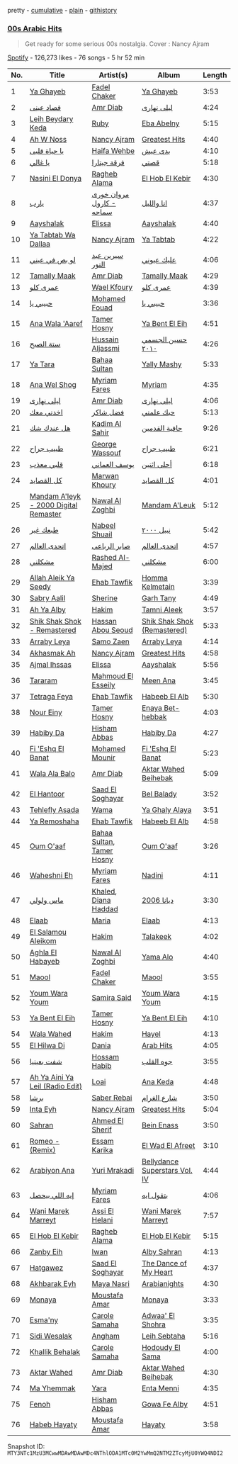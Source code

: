 pretty - [cumulative](/playlists/cumulative/37i9dQZF1DWTTCCEjVC99N.md) - [plain](/playlists/plain/37i9dQZF1DWTTCCEjVC99N) - [githistory](https://github.githistory.xyz/mackorone/spotify-playlist-archive/blob/main/playlists/plain/37i9dQZF1DWTTCCEjVC99N)

### [00s Arabic Hits](https://open.spotify.com/playlist/37i9dQZF1DWTTCCEjVC99N)

> Get ready for some serious 00s nostalgia\. Cover : Nancy Ajram

[Spotify](https://open.spotify.com/user/spotify) - 126,273 likes - 76 songs - 5 hr 52 min

| No. | Title | Artist(s) | Album | Length |
|---|---|---|---|---|
| 1 | [Ya Ghayeb](https://open.spotify.com/track/2j4O1Oz0AVTWNLHjhTzBbJ) | [Fadel Chaker](https://open.spotify.com/artist/1LljnS3oumQ36wdBhkPKrs) | [Ya Ghayeb](https://open.spotify.com/album/1haRKmfoKMLJCJNJlwbzL7) | 3:53 |
| 2 | [قصاد عينى](https://open.spotify.com/track/3bISYorQwMHFlDaAhNyWd8) | [Amr Diab](https://open.spotify.com/artist/5abSRg0xN1NV3gLbuvX24M) | [ليلى نهارى](https://open.spotify.com/album/3LWomHcV23wxuDTR8PnkrJ) | 4:24 |
| 3 | [Leih Beydary Keda](https://open.spotify.com/track/4iKQHYDFlFsX28FeViuwSK) | [Ruby](https://open.spotify.com/artist/2lMy93l58wzjh8DepKL814) | [Eba Abelny](https://open.spotify.com/album/18hMYQuTWVT03fhBbtT8kp) | 5:15 |
| 4 | [Ah W Noss](https://open.spotify.com/track/5Z4F0zOGKoYLv8EtBhLzmZ) | [Nancy Ajram](https://open.spotify.com/artist/0LnHdW6HMPoOlNdhG3DHjE) | [Greatest Hits](https://open.spotify.com/album/1iDlgC8iuMM76wnekLCasu) | 4:40 |
| 5 | [يا حياة قلبى](https://open.spotify.com/track/52ylRHT88HVcIsVJ6AmetJ) | [Haifa Wehbe](https://open.spotify.com/artist/05ai8foZsZwk0cni0IOuNj) | [بدى عيش](https://open.spotify.com/album/2pmkzxgK0pNs8uFRJnhFGg) | 4:10 |
| 6 | [يا غالي](https://open.spotify.com/track/5Pkag3Ny83R1QX7WFo8eyz) | [فرقة جيتارا](https://open.spotify.com/artist/0WtMDWKKkF9ZsTRsa9ffWU) | [قصتي](https://open.spotify.com/album/3WHI3KogOWEu2OG3WEqDli) | 5:18 |
| 7 | [Nasini El Donya](https://open.spotify.com/track/1qQqHzG5JAYD2bV1DGf5v7) | [Ragheb Alama](https://open.spotify.com/artist/6uOgBVYHvqTGAQ5iVHDVT7) | [El Hob El Kebir](https://open.spotify.com/album/1dj55G9LZC4mbe8KaFFmHa) | 4:30 |
| 8 | [يارب](https://open.spotify.com/track/1eZvf2kpynyMd6kIuja9mD) | [مروان خورى \- كارول سماحه](https://open.spotify.com/artist/5vXwZBIEHhceDpk0VIs50Q) | [انا والليل](https://open.spotify.com/album/5CkPFJECR9SZ21ZeYdxJeL) | 4:37 |
| 9 | [Aayshalak](https://open.spotify.com/track/6wE5bUgyErJTzGBqqbjdGo) | [Elissa](https://open.spotify.com/artist/68rvMwPL0yMbYR5cv0pzCR) | [Aayshalak](https://open.spotify.com/album/4iitDZmbi4tg9iCyUVkXY4) | 4:40 |
| 10 | [Ya Tabtab Wa Dallaa](https://open.spotify.com/track/5l4Lla3ntoJIkCud07XlYn) | [Nancy Ajram](https://open.spotify.com/artist/0LnHdW6HMPoOlNdhG3DHjE) | [Ya Tabtab](https://open.spotify.com/album/1EUOmPNn2Fw6dwsjxKLFmC) | 4:22 |
| 11 | [لو بص في عيني](https://open.spotify.com/track/5aJK0AXVQSjkJKUD1UcYyU) | [سيرين عبد النور](https://open.spotify.com/artist/208HsmC7Y3dzue2M4eCaOr) | [عليك عيوني](https://open.spotify.com/album/3O81XSocvzWl3EYsFE67TH) | 4:06 |
| 12 | [Tamally Maak](https://open.spotify.com/track/6TYFcqqQVQPb3YsgfRhvqs) | [Amr Diab](https://open.spotify.com/artist/5abSRg0xN1NV3gLbuvX24M) | [Tamally Maak](https://open.spotify.com/album/1qmAaW25CPUyam9Wrp9ZEu) | 4:29 |
| 13 | [عمرى كلو](https://open.spotify.com/track/7xH8bHSZ4qWB7QiAauh16n) | [Wael Kfoury](https://open.spotify.com/artist/09A6IffSw0t8L8sfuOCVws) | [عمرى كلو](https://open.spotify.com/album/5nF7lmHdRQzBfTLwAD1oWV) | 4:39 |
| 14 | [حبيبي يا](https://open.spotify.com/track/3JtQZRGn1GWraaMI8hJWVk) | [Mohamed Fouad](https://open.spotify.com/artist/4FzNAmPr13nex81xINu16D) | [حبيبي يا](https://open.spotify.com/album/0kD0fdr5woasIliscmO9eM) | 3:36 |
| 15 | [Ana Wala 'Aaref](https://open.spotify.com/track/4cH7FzKmEoqI5HgV97ou7L) | [Tamer Hosny](https://open.spotify.com/artist/4cGfgRmpFc9zgZMfuSXhqy) | [Ya Bent El Eih](https://open.spotify.com/album/5ptbpLwbos10hG8LIZNrge) | 4:51 |
| 16 | [ستة الصبح](https://open.spotify.com/track/4XwmkLMuFc96k7BJmXLUZF) | [Hussain Aljassmi](https://open.spotify.com/artist/1TcEy92Hugt8o9STqUDz2D) | [حسين الجسمي ٢٠١٠](https://open.spotify.com/album/4cLgnSoT9jUsfT3YWwuMCs) | 4:26 |
| 17 | [Ya Tara](https://open.spotify.com/track/1qzVBmXs4OeL8nwl7bZIMf) | [Bahaa Sultan](https://open.spotify.com/artist/2KJgliIl1dMyeOMyCcnYv7) | [Yally Mashy](https://open.spotify.com/album/3axL9aPebifeaGhmtmPbKM) | 5:33 |
| 18 | [Ana Wel Shog](https://open.spotify.com/track/0kskiFzt4hU3iq6wVcsL2X) | [Myriam Fares](https://open.spotify.com/artist/1YnW3KicGQq3zD9LcdGJSh) | [Myriam](https://open.spotify.com/album/2z9WhkrtupFOPrYiUOPNtL) | 4:35 |
| 19 | [ليلى نهارى](https://open.spotify.com/track/1F4llVlAB6yfumGxPXBOxc) | [Amr Diab](https://open.spotify.com/artist/5abSRg0xN1NV3gLbuvX24M) | [ليلى نهارى](https://open.spotify.com/album/3LWomHcV23wxuDTR8PnkrJ) | 4:06 |
| 20 | [اخدني معك](https://open.spotify.com/track/2OG1u9eX4Zjsi7fGQB9T8t) | [فضل شاكر](https://open.spotify.com/artist/4BToNiwcCGe2xoQSuYQBXI) | [حبك علمني](https://open.spotify.com/album/41wGZLOe4uhn6VS40VjG9A) | 5:13 |
| 21 | [هل عندك شك](https://open.spotify.com/track/32yeXsKQbP5tIGWYoEVNnM) | [Kadim Al Sahir](https://open.spotify.com/artist/5FXMkwsloHI5c05GIkWpuK) | [حافية القدمين](https://open.spotify.com/album/07sqZJy5rXeLNLz9JcSYW5) | 9:26 |
| 22 | [طبيب جراح](https://open.spotify.com/track/73Qln2DC1UheLEv1b08Fd7) | [George Wassouf](https://open.spotify.com/artist/7Ddov9nbJDbpgzvBVb7cU1) | [طبيب جراح](https://open.spotify.com/album/36uGSGjHobfqKqsFpTHvlA) | 6:21 |
| 23 | [قلبي معذب](https://open.spotify.com/track/7d9vTDybKlnO9mI0sXvi9n) | [يوسف العماني](https://open.spotify.com/artist/5hMy9WpurfuusrrNfGXTjB) | [أحلى اثنين](https://open.spotify.com/album/2xaQDViCrqeoXhz6X3OPvM) | 6:18 |
| 24 | [كل القصايد](https://open.spotify.com/track/2SbOhkuficQ2KVvVofnsWP) | [Marwan Khoury](https://open.spotify.com/artist/6e6VucoDJD6bmJPlnO7AkN) | [كل القصايد](https://open.spotify.com/album/2ENnt1IKcJNla5goMsY1Zn) | 4:01 |
| 25 | [Mandam A'leyk \- 2000 Digital Remaster](https://open.spotify.com/track/0zhjCI84FEpzxhVt7DcZ6H) | [Nawal Al Zoghbi](https://open.spotify.com/artist/1KqJqf6cDp26AtuXFqrJaK) | [Mandam A'Leuk](https://open.spotify.com/album/0xtqgojulqbkDENkt7vYjB) | 5:12 |
| 26 | [طبعك غير](https://open.spotify.com/track/50IxI0PAJfii3ggbTVTyU7) | [Nabeel Shuail](https://open.spotify.com/artist/4nZsv9MFbvSrHrNupU4Ttu) | [نبيل ٢٠٠٠](https://open.spotify.com/album/5MBlfc6WofFmD0wgOeAx5Q) | 5:42 |
| 27 | [اتحدى العالم](https://open.spotify.com/track/13Lc1DODxLE01Gs4Cpkp1n) | [صابر الرباعى](https://open.spotify.com/artist/3skqO5M0sMXLt506BFMksT) | [اتحدى العالم](https://open.spotify.com/album/0ld1Uq0f8yT6f7AAccuWSH) | 4:57 |
| 28 | [مشكلني](https://open.spotify.com/track/0Sa90lwNm34LvVNy9h7yoI) | [Rashed Al\-Majed](https://open.spotify.com/artist/3bAY4XYwWCUNpuXclgudSX) | [مشكلني](https://open.spotify.com/album/6icC7FZy5GrRoxwMKrQsVT) | 6:00 |
| 29 | [Allah Aleik Ya Seedy](https://open.spotify.com/track/2vknxlulbj1JApedTlmrZv) | [Ehab Tawfik](https://open.spotify.com/artist/7AuBGlcUaHok37yr6u963C) | [Homma Kelmetain](https://open.spotify.com/album/4bZTy2HzhtQo2bwXs1EAUy) | 3:39 |
| 30 | [Sabry Aalil](https://open.spotify.com/track/7qLXBcYW78is9LygQBziAU) | [Sherine](https://open.spotify.com/artist/2Wk167T0fY1fABsHM5qFcI) | [Garh Tany](https://open.spotify.com/album/7iykGeMdxOdYtNRtYCNaMA) | 4:49 |
| 31 | [Ah Ya Alby](https://open.spotify.com/track/7HT0g6P2sr8kypPzAFrg0n) | [Hakim](https://open.spotify.com/artist/1xCRJ0XrcQKEkjk50ILWbt) | [Tamni Aleek](https://open.spotify.com/album/0yvqd8VJNcQqT1z6OAQhDk) | 3:57 |
| 32 | [Shik Shak Shok \- Remastered](https://open.spotify.com/track/7iT3T5K9J8MfxjigwzpRkK) | [Hassan Abou Seoud](https://open.spotify.com/artist/7g4J1MFlUtDs117ACUxoUu) | [Shik Shak Shok \(Remastered\)](https://open.spotify.com/album/0HExOi4eGlOnV36kY0aqJq) | 5:33 |
| 33 | [Arraby Leya](https://open.spotify.com/track/2CCuNRmNuZXqlnSLs75qN4) | [Samo Zaen](https://open.spotify.com/artist/4s7xsFTPsZZcIzKv0Ryg22) | [Arraby Leya](https://open.spotify.com/album/2jBsjUNWT1qKhYEZVXlnj0) | 4:14 |
| 34 | [Akhasmak Ah](https://open.spotify.com/track/2Dl6xEOmTWxi633TuZITw5) | [Nancy Ajram](https://open.spotify.com/artist/0LnHdW6HMPoOlNdhG3DHjE) | [Greatest Hits](https://open.spotify.com/album/1iDlgC8iuMM76wnekLCasu) | 4:58 |
| 35 | [Ajmal Ihssas](https://open.spotify.com/track/2VHp98YYcFKrAy09IaiXN2) | [Elissa](https://open.spotify.com/artist/68rvMwPL0yMbYR5cv0pzCR) | [Aayshalak](https://open.spotify.com/album/4iitDZmbi4tg9iCyUVkXY4) | 5:56 |
| 36 | [Tararam](https://open.spotify.com/track/6wxXxapAHwpxgHdB0FCax2) | [Mahmoud El Esseily](https://open.spotify.com/artist/7MGFOSQK8O3im8YslR3DLB) | [Meen Ana](https://open.spotify.com/album/26ZTjcVfkvcQLowlbwCYGl) | 3:45 |
| 37 | [Tetraga Feya](https://open.spotify.com/track/0pWNpTm2RtWdYbVZVxUC6N) | [Ehab Tawfik](https://open.spotify.com/artist/7AuBGlcUaHok37yr6u963C) | [Habeeb El Alb](https://open.spotify.com/album/0N6f8GhfijcS2cNAZRNS6h) | 5:30 |
| 38 | [Nour Einy](https://open.spotify.com/track/3QfXJGWOGQfST5XsTUPFj5) | [Tamer Hosny](https://open.spotify.com/artist/4cGfgRmpFc9zgZMfuSXhqy) | [Enaya Bet\-hebbak](https://open.spotify.com/album/1KwWs7TGIb880VM14E9kq0) | 4:03 |
| 39 | [Habiby Da](https://open.spotify.com/track/5N0w2n2B3OzvBZv4WjcVyA) | [Hisham Abbas](https://open.spotify.com/artist/6OQ7sfN0G1E2pZMhYW9wjG) | [Habiby Da](https://open.spotify.com/album/4L55wqHzJVwxNDHSqapcEt) | 4:27 |
| 40 | [Fi 'Eshq El Banat](https://open.spotify.com/track/6NmGlzeBRAUTs3FIXgXlO6) | [Mohamed Mounir](https://open.spotify.com/artist/6hPNpOLunxxpXVwi696pYl) | [Fi 'Eshq El Banat](https://open.spotify.com/album/0IiIDiJz2V8n6Xcs4mMwzM) | 5:23 |
| 41 | [Wala Ala Balo](https://open.spotify.com/track/3Myno7mzYuIaNrOGPlIheQ) | [Amr Diab](https://open.spotify.com/artist/5abSRg0xN1NV3gLbuvX24M) | [Aktar Wahed Beihebak](https://open.spotify.com/album/3QDQnBiAmCcBndBaswQBk6) | 5:09 |
| 42 | [El Hantoor](https://open.spotify.com/track/4I2RAr4wKPPUOEQW58vjvM) | [Saad El Soghayar](https://open.spotify.com/artist/1fNhDktKNtf7g7COrlJguP) | [Bel Balady](https://open.spotify.com/album/5RF7CQDam2yu6UIazT2mQ9) | 3:52 |
| 43 | [Tehlefly Asada](https://open.spotify.com/track/6Fa206Tdaj7QioM9XQsZGh) | [Wama](https://open.spotify.com/artist/7yB2bLPVo9PoqeN9c1T6UN) | [Ya Ghaly Alaya](https://open.spotify.com/album/2mZbo3T8JPKZQmYHnlGiWP) | 3:51 |
| 44 | [Ya Remoshaha](https://open.spotify.com/track/6p7D4gVIMWr1nDVgKsXSOS) | [Ehab Tawfik](https://open.spotify.com/artist/7AuBGlcUaHok37yr6u963C) | [Habeeb El Alb](https://open.spotify.com/album/0N6f8GhfijcS2cNAZRNS6h) | 4:58 |
| 45 | [Oum O'aaf](https://open.spotify.com/track/02hyp5EqS8Wu6F3gbAGYLM) | [Bahaa Sultan](https://open.spotify.com/artist/2KJgliIl1dMyeOMyCcnYv7), [Tamer Hosny](https://open.spotify.com/artist/4cGfgRmpFc9zgZMfuSXhqy) | [Oum O'aaf](https://open.spotify.com/album/7cyeJu1PlHROs9F0au7XCR) | 3:26 |
| 46 | [Waheshni Eh](https://open.spotify.com/track/3dKgDjL69KuoyMNeYfUbWJ) | [Myriam Fares](https://open.spotify.com/artist/1YnW3KicGQq3zD9LcdGJSh) | [Nadini](https://open.spotify.com/album/3rShjwnO7rFyMxOdKkuPxg) | 4:11 |
| 47 | [ماس ولولي](https://open.spotify.com/track/68gcupCXitbNQZGhXoBaMT) | [Khaled](https://open.spotify.com/artist/28ztjHIXceRRntmTUfnmUX), [Diana Haddad](https://open.spotify.com/artist/6EtB4NuwPezzxaGqHHU7C2) | [ديانا 2006](https://open.spotify.com/album/3XqhAngtsMWkr4ffCDy8Vd) | 3:30 |
| 48 | [Elaab](https://open.spotify.com/track/7yhJW70FP6mmZ96mYdyNve) | [Maria](https://open.spotify.com/artist/6cqgkzXxB4M0vEa4E54gis) | [Elaab](https://open.spotify.com/album/0NcB0GrC9kx17vdXGOOeE3) | 4:13 |
| 49 | [El Salamou Aleikom](https://open.spotify.com/track/7uVfi1yiAUujJ8TP3jQcNB) | [Hakim](https://open.spotify.com/artist/1xCRJ0XrcQKEkjk50ILWbt) | [Talakeek](https://open.spotify.com/album/382fYWYWmF1pHlVf0FBma3) | 4:02 |
| 50 | [Aghla El Habayeb](https://open.spotify.com/track/1T8BJvWzqm59RIuwQaTob8) | [Nawal Al Zoghbi](https://open.spotify.com/artist/1KqJqf6cDp26AtuXFqrJaK) | [Yama Alo](https://open.spotify.com/album/1MQzDTbIXGBCl0hDS7B0nr) | 4:40 |
| 51 | [Maool](https://open.spotify.com/track/7GFPmRIpmI1qRym5wRtSjZ) | [Fadel Chaker](https://open.spotify.com/artist/1LljnS3oumQ36wdBhkPKrs) | [Maool](https://open.spotify.com/album/320sTowZ7E4pQYwypU8ibd) | 3:55 |
| 52 | [Youm Wara Youm](https://open.spotify.com/track/76ej94nqmhe05PyEvw15wK) | [Samira Said](https://open.spotify.com/artist/5zHWEsVHtXWQRxPqwJdUYD) | [Youm Wara Youm](https://open.spotify.com/album/1XN2P2xKgRSo8LYCwf33Sr) | 4:15 |
| 53 | [Ya Bent El Eih](https://open.spotify.com/track/0sWYFm96d3AHiNn949l61O) | [Tamer Hosny](https://open.spotify.com/artist/4cGfgRmpFc9zgZMfuSXhqy) | [Ya Bent El Eih](https://open.spotify.com/album/5ptbpLwbos10hG8LIZNrge) | 4:10 |
| 54 | [Wala Wahed](https://open.spotify.com/track/27VGkwhbffyMcZMrGtS2AC) | [Hakim](https://open.spotify.com/artist/1xCRJ0XrcQKEkjk50ILWbt) | [Hayel](https://open.spotify.com/album/6lhvrCE7AO38OfPsKR5HXv) | 4:13 |
| 55 | [El Hilwa Di](https://open.spotify.com/track/2hAiw9zPh383oCtKkthVu5) | [Dania](https://open.spotify.com/artist/71cpEX6DdWpeTISMDdFYJh) | [Arab Hits](https://open.spotify.com/album/30cgQ6uncFdf9iFN1IBj6y) | 4:05 |
| 56 | [شفت بعينيا](https://open.spotify.com/track/4aVeUf3RC1VKiqFT2FNyFp) | [Hossam Habib](https://open.spotify.com/artist/0OWaQSefazXfg4aaiC0Veg) | [جوه القلب](https://open.spotify.com/album/4W2UyI6S09RUKbpTQfJ2Ue) | 3:55 |
| 57 | [Ah Ya Aini Ya Leil \(Radio Edit\)](https://open.spotify.com/track/0dLk70DrxJj8vcjKnjh1GR) | [Loai](https://open.spotify.com/artist/5OcZpV21cb8KFH7iTEnNwe) | [Ana Keda](https://open.spotify.com/album/4Mb5BzRO2yegDi39yxjLmi) | 4:48 |
| 58 | [برشا](https://open.spotify.com/track/7DMuJ4PIkv72xeDsPa9qmF) | [Saber Rebai](https://open.spotify.com/artist/7Fqe0QpkJOM26wbeHGEKbD) | [شارع الغرام](https://open.spotify.com/album/3FYfEWKC4DUiE57waMiFNS) | 3:50 |
| 59 | [Inta Eyh](https://open.spotify.com/track/4lbXJ51VeYp8WA7JuOEzWP) | [Nancy Ajram](https://open.spotify.com/artist/0LnHdW6HMPoOlNdhG3DHjE) | [Greatest Hits](https://open.spotify.com/album/1iDlgC8iuMM76wnekLCasu) | 5:04 |
| 60 | [Sahran](https://open.spotify.com/track/5uAJgzYTVgK9hjub859HYo) | [Ahmed El Sherif](https://open.spotify.com/artist/11rEfO1VJ1WYgXEeXCNLfM) | [Bein Enass](https://open.spotify.com/album/0Yg9xrcC64uwzvZWJfdO35) | 3:50 |
| 61 | [Romeo \- \(Remix\)](https://open.spotify.com/track/5t8zynpImoaWW7lWsbjL23) | [Essam Karika](https://open.spotify.com/artist/0c8w2lYzFdZkCOVtJj7QdW) | [El Wad El Afreet](https://open.spotify.com/album/67t6yJFj6PZ1RDMiRIlOWC) | 3:10 |
| 62 | [Arabiyon Ana](https://open.spotify.com/track/35X8LBtskXgpURRUjyVoxq) | [Yuri Mrakadi](https://open.spotify.com/artist/5xIr5twGDcX741C7Oa18X2) | [Bellydance Superstars Vol\. IV](https://open.spotify.com/album/74rfF3sfdpJXVpyIpeO18B) | 4:44 |
| 63 | [إيه اللي بيحصل](https://open.spotify.com/track/3XgdNv1eOYSa091FK3FNA1) | [Myriam Fares](https://open.spotify.com/artist/1YnW3KicGQq3zD9LcdGJSh) | [بتقول ايه](https://open.spotify.com/album/76EGjoAwU4fFAz94zwNjsX) | 4:06 |
| 64 | [Wani Marek Marreyt](https://open.spotify.com/track/6ljw35RdMV2Ayompgrd6Rr) | [Assi El Helani](https://open.spotify.com/artist/7Awwm6soGOr1umJYw53xdT) | [Wani Marek Marreyt](https://open.spotify.com/album/1M5q0rfZL83X4HavThIkKd) | 7:57 |
| 65 | [El Hob El Kebir](https://open.spotify.com/track/093CMFUwvPyFIsjBsVfBPO) | [Ragheb Alama](https://open.spotify.com/artist/6uOgBVYHvqTGAQ5iVHDVT7) | [El Hob El Kebir](https://open.spotify.com/album/1dj55G9LZC4mbe8KaFFmHa) | 5:15 |
| 66 | [Zanby Eih](https://open.spotify.com/track/6B68XaqHCM3iDRNebXeZJl) | [Iwan](https://open.spotify.com/artist/0TM9TIQSJCz8CdygWpuVbS) | [Alby Sahran](https://open.spotify.com/album/1w18cp20KTh2beAAXvdRYO) | 4:13 |
| 67 | [Hatgawez](https://open.spotify.com/track/19IIMZZtRKchdeDOoRP7wU) | [Saad El Soghayar](https://open.spotify.com/artist/1fNhDktKNtf7g7COrlJguP) | [The Dance of My Heart](https://open.spotify.com/album/7o7GoxoHJEZt9lfiZdgJNd) | 4:37 |
| 68 | [Akhbarak Eyh](https://open.spotify.com/track/5XeFvcqKyGgKxdjETm5cRq) | [Maya Nasri](https://open.spotify.com/artist/6uWBIfU2k6qRUB4IICULO4) | [Arabianights](https://open.spotify.com/album/6oWnZmQOkPQ1Ds17a4suf2) | 4:30 |
| 69 | [Monaya](https://open.spotify.com/track/3vL0Y0ixJVfLR9NWCtdzV4) | [Moustafa Amar](https://open.spotify.com/artist/138TnQ2OZ2ObFHOjKASDvC) | [Monaya](https://open.spotify.com/album/1ZoNpXuq1Hw04ZWWZVslOX) | 3:33 |
| 70 | [Esma'ny](https://open.spotify.com/track/4rsl5OyvvZGKdM0FmBXq4z) | [Carole Samaha](https://open.spotify.com/artist/0CSSBwiYmYF569NxdQedQ3) | [Adwaa' El Shohra](https://open.spotify.com/album/1KhaNzsVNtdGtnfhVJgIJp) | 3:35 |
| 71 | [Sidi Wesalak](https://open.spotify.com/track/5cV4VJEn6EeMbPYA1mwydl) | [Angham](https://open.spotify.com/artist/0IiR4LJwslf6HBSdk9W3Dg) | [Leih Sebtaha](https://open.spotify.com/album/0LyRF1HsXB2HP971UZNRPQ) | 5:16 |
| 72 | [Khallik Behalak](https://open.spotify.com/track/3x6eeSxs4I3WojBZF29MqW) | [Carole Samaha](https://open.spotify.com/artist/0CSSBwiYmYF569NxdQedQ3) | [Hodoudy El Sama](https://open.spotify.com/album/1J2MN9ZOWorZJegNnxLf8d) | 4:00 |
| 73 | [Aktar Wahed](https://open.spotify.com/track/5d0PC29PLRZqem6ZvjXkg2) | [Amr Diab](https://open.spotify.com/artist/5abSRg0xN1NV3gLbuvX24M) | [Aktar Wahed Beihebak](https://open.spotify.com/album/3QDQnBiAmCcBndBaswQBk6) | 4:30 |
| 74 | [Ma Yhemmak](https://open.spotify.com/track/03qj4j7ESR4ryymbR3Bvlq) | [Yara](https://open.spotify.com/artist/46FJPTBdnCK0GMd76nil6e) | [Enta Menni](https://open.spotify.com/album/5LRqYntYD6Sm8DX7c76h6G) | 4:35 |
| 75 | [Fenoh](https://open.spotify.com/track/6dzfREL5EwPZxPGIgKsieT) | [Hisham Abbas](https://open.spotify.com/artist/6OQ7sfN0G1E2pZMhYW9wjG) | [Gowa Fe Alby](https://open.spotify.com/album/27VrCWi59R8keOizrwJjGA) | 4:51 |
| 76 | [Habeb Hayaty](https://open.spotify.com/track/4q8JLWV2F4a59csHoT99f9) | [Moustafa Amar](https://open.spotify.com/artist/138TnQ2OZ2ObFHOjKASDvC) | [Hayaty](https://open.spotify.com/album/4qQIQlbIiyWWIiu8Jr6cVX) | 3:58 |

Snapshot ID: `MTY3NTc1MzU3MCwwMDAwMDAwMDc4NThlODA1MTc0M2YwMmQ2NTM2ZTcyMjU0YWQ4NDI2`
